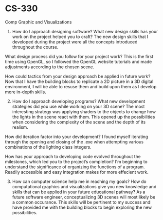 # CS-330
Comp Graphic and Visualizations

1. How do I approach designing software?
What new design skills has your work on the project helped you to craft?
The new design skills that I developed during the project were all the concepts introduced throughout the course.

What design process did you follow for your project work?
This is the first time using OpenGL, so I followed the OpenGL website tutorials and made adjustments according to the chosen scene.

How could tactics from your design approach be applied in future work?
Now that I have the building blocks to replicate a 2D picture in a 3D digital environment, I will be able to resuse them and build upon them as I develop more in-depth skills. 

2. How do I approach developing programs?
What new development strategies did you use while working on your 3D scene?
The most interesting strategy was applying shaders to the objects to change how the lights in the scene react with them.  This opened up the possibilities when considering the complexity of the scene and the depth of its realism.  

How did iteration factor into your development?
I found myself iterating through the opening and closing of the .exe when attempting various combinations of the lighting class integers. 

How has your approach to developing code evolved throughout the milestones, which led you to the project’s completion?
I'm beginning to understand the significance of organizing the functions of a program.  Readily accessible and easy integration makes for more effecient work.

3. How can computer science help me in reaching my goals?
How do computational graphics and visualizations give you new knowledge and skills that can be applied in your future educational pathway?
As a future software engineer, conceptualizing 3D scenes will most likely be a common occurance.  This skills will be pertinent to my success and have provided me with the building blocks to begin exploring the new possibilities. 
